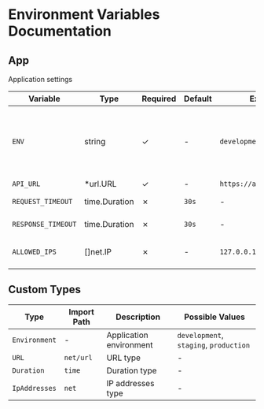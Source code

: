 # Environment Variables Documentation

## App

Application settings

| Variable | Type | Required | Default | Example | Description |
|----------|------|----------|---------|---------|-------------|
| `ENV` | string | ✓ | - | `development` | Application environment (Possible values: development, staging, production) |
| `API_URL` | *url.URL | ✓ | - | `https://api.example.com` | API endpoint |
| `REQUEST_TIMEOUT` | time.Duration | ✗ | `30s` | - | API request timeout |
| `RESPONSE_TIMEOUT` | time.Duration | ✗ | `30s` | - | API response timeout |
| `ALLOWED_IPS` | []net.IP | ✗ | - | `127.0.0.1,192.168.1.1` | List of allowed IP addresses |

## Custom Types

| Type | Import Path | Description | Possible Values |
|------|------------|-------------|-----------------|
| `Environment` | - | Application environment | `development`, `staging`, `production` |
| `URL` | `net/url` | URL type | - |
| `Duration` | `time` | Duration type | - |
| `IpAddresses` | `net` | IP addresses type | - | 